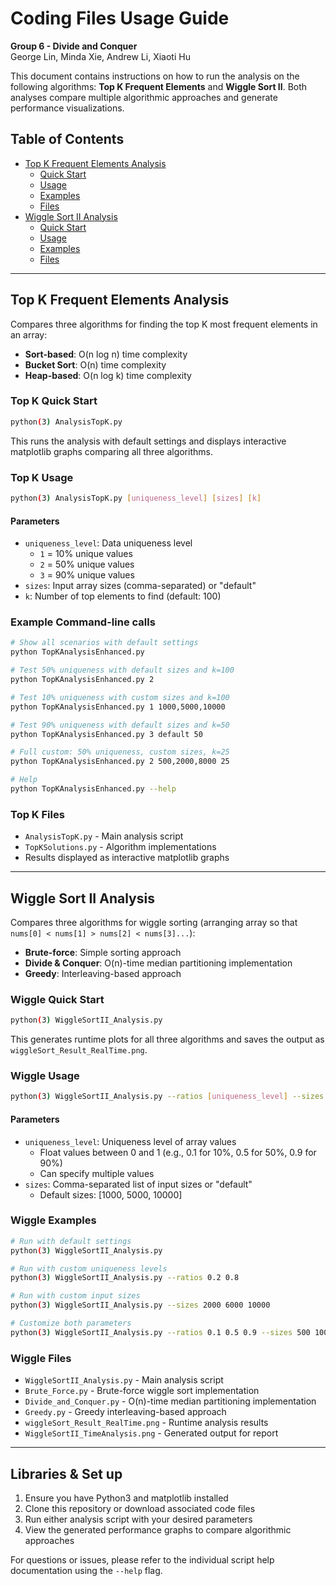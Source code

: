 # Coding Files Usage Guide

**Group 6 - Divide and Conquer**  
George Lin, Minda Xie, Andrew Li, Xiaoti Hu

This document contains instructions on how to run the analysis on the following algorithms: **Top K Frequent Elements** and **Wiggle Sort II**. Both analyses compare multiple algorithmic approaches and generate performance visualizations.

## Table of Contents
- [Top K Frequent Elements Analysis](#top-k-frequent-elements-analysis)
  - [Quick Start](#top-k-quick-start)
  - [Usage](#top-k-usage)
  - [Examples](#top-k-examples)
  - [Files](#top-k-files)
- [Wiggle Sort II Analysis](#wiggle-sort-ii-analysis)
  - [Quick Start](#wiggle-quick-start)
  - [Usage](#wiggle-usage)
  - [Examples](#wiggle-examples)
  - [Files](#wiggle-files)

---

## Top K Frequent Elements Analysis

Compares three algorithms for finding the top K most frequent elements in an array:
- **Sort-based**: O(n log n) time complexity
- **Bucket Sort**: O(n) time complexity
- **Heap-based**: O(n log k) time complexity

### Top K Quick Start

```bash
python(3) AnalysisTopK.py
```

This runs the analysis with default settings and displays interactive matplotlib graphs comparing all three algorithms.

### Top K Usage

```bash
python(3) AnalysisTopK.py [uniqueness_level] [sizes] [k]
```

#### Parameters
- `uniqueness_level`: Data uniqueness level
  - `1` = 10% unique values
  - `2` = 50% unique values  
  - `3` = 90% unique values
- `sizes`: Input array sizes (comma-separated) or "default"
- `k`: Number of top elements to find (default: 100)

### Example Command-line calls

```bash
# Show all scenarios with default settings
python TopKAnalysisEnhanced.py

# Test 50% uniqueness with default sizes and k=100
python TopKAnalysisEnhanced.py 2

# Test 10% uniqueness with custom sizes and k=100  
python TopKAnalysisEnhanced.py 1 1000,5000,10000

# Test 90% uniqueness with default sizes and k=50
python TopKAnalysisEnhanced.py 3 default 50

# Full custom: 50% uniqueness, custom sizes, k=25
python TopKAnalysisEnhanced.py 2 500,2000,8000 25

# Help
python TopKAnalysisEnhanced.py --help
```

### Top K Files

- `AnalysisTopK.py` - Main analysis script
- `TopKSolutions.py` - Algorithm implementations
- Results displayed as interactive matplotlib graphs

---

## Wiggle Sort II Analysis

Compares three algorithms for wiggle sorting (arranging array so that `nums[0] < nums[1] > nums[2] < nums[3]...`):
- **Brute-force**: Simple sorting approach
- **Divide & Conquer**: O(n)-time median partitioning implementation
- **Greedy**: Interleaving-based approach

### Wiggle Quick Start

```bash
python(3) WiggleSortII_Analysis.py
```

This generates runtime plots for all three algorithms and saves the output as `wiggleSort_Result_RealTime.png`.

### Wiggle Usage

```bash
python(3) WiggleSortII_Analysis.py --ratios [uniqueness_level] --sizes [sizes]
```

#### Parameters
- `uniqueness_level`: Uniqueness level of array values
  - Float values between 0 and 1 (e.g., 0.1 for 10%, 0.5 for 50%, 0.9 for 90%)
  - Can specify multiple values
- `sizes`: Comma-separated list of input sizes or "default"
  - Default sizes: [1000, 5000, 10000]

### Wiggle Examples

```bash
# Run with default settings
python(3) WiggleSortII_Analysis.py

# Run with custom uniqueness levels
python(3) WiggleSortII_Analysis.py --ratios 0.2 0.8

# Run with custom input sizes
python(3) WiggleSortII_Analysis.py --sizes 2000 6000 10000

# Customize both parameters
python(3) WiggleSortII_Analysis.py --ratios 0.1 0.5 0.9 --sizes 500 1000 2000
```

### Wiggle Files

- `WiggleSortII_Analysis.py` - Main analysis script
- `Brute_Force.py` - Brute-force wiggle sort implementation
- `Divide_and_Conquer.py` - O(n)-time median partitioning implementation
- `Greedy.py` - Greedy interleaving-based approach
- `wiggleSort_Result_RealTime.png` - Runtime analysis results
- `WiggleSortII_TimeAnalysis.png` - Generated output for report

---

## Libraries & Set up

1. Ensure you have Python3 and matplotlib installed
2. Clone this repository or download associated code files
3. Run either analysis script with your desired parameters
4. View the generated performance graphs to compare algorithmic approaches

For questions or issues, please refer to the individual script help documentation using the `--help` flag.
